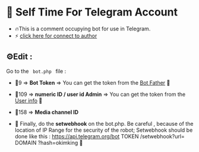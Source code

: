 # 🤖 Self Time For Telegram Account
- 🔥This is a comment occupying bot for use in Telegram.
- ⚡️ [click here for connect to author](https://t.me/ixAmir.com)
## ⚙️Edit :

Go to the <code> bot.php </code> file :

- 📌9 => **Bot Token** => You can get the token from the [Bot Father](https://t.me/botfather) 🤖

- 📌109 =>  **numeric ID / user id Admin** => You can get the token from the [User info](https://t.me/userinfoBot) 🤖

- 📌158 =>  **Media channel ID** 

- 📌 Finally, do the **setwebhook** on the bot.php. Be careful , because of the location of IP Range for the security of the robot; Setwebhook should be done like this :
https://api.telegram.org/bot TOKEN /setwebhook?url= DOMAIN ?hash=okimking 🔗
